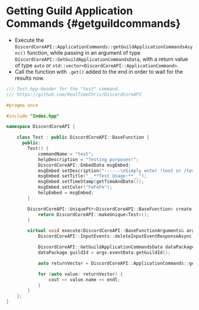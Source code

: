Getting Guild Application Commands {#getguildcommands}
=============
- Execute the `DiscordCoreAPI::ApplicationCommands::getGuildApplicationCommandsAsync()` function, while passing in an argument of type `DiscordCoreAPI::GetGuildApplicationCommandsData`, with a return value of type `auto` or `std::vector<DiscordCoreAPI::ApplicationCommand>`.
- Call the function with `.get()` added to the end in order to wait for the results now.

```cpp
/// Test.hpp-Header for the "test" command.
/// https://github.com/RealTimeChris/DiscordCoreAPI

#pragma once

#include "Index.hpp"

namespace DiscordCoreAPI {

	class Test : public DiscordCoreAPI::BaseFunction {
	  public:
		Test() {
			commandName = "test";
			helpDescription = "Testing purposes!";
			DiscordCoreAPI::EmbedData msgEmbed;
			msgEmbed.setDescription("------\nSimply enter !test or /test!\n------");
			msgEmbed.setTitle("__**Test Usage:**__");
			msgEmbed.setTimeStamp(getTimeAndDate());
			msgEmbed.setColor("FeFeFe");
			helpEmbed = msgEmbed;
		}

		DiscordCoreAPI::UniquePtr<DiscordCoreAPI::BaseFunction> create() {
			return DiscordCoreAPI::makeUnique<Test>();
		}

		virtual void execute(DiscordCoreAPI::BaseFunctionArguments& args) {
			DiscordCoreAPI::InputEvents::deleteInputEventResponseAsync(args.eventData).get();

			DiscordCoreAPI::GetGuildApplicationCommandsData dataPackage;
			dataPackage.guildId = args.eventData.getGuildId();

			auto returnVector = DiscordCoreAPI::ApplicationCommands::getGuildApplicationCommandsAsync(dataPackage).get();

			for (auto value: returnVector) {
				cout << value.name << endl;
			}
		}
	};
}
```